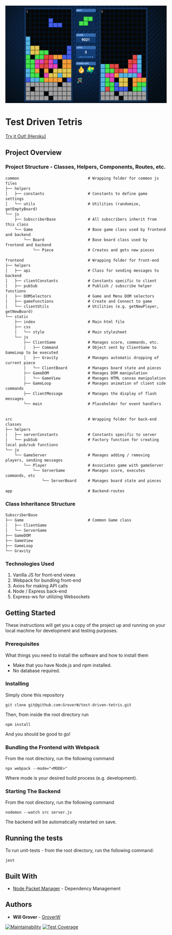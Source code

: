 ![Screenshot of Gameplay](https://github.com/GroverW/test-driven-tetris/blob/master/gameplayscreen.png?raw=true)

# Test Driven Tetris

[Try it Out! (Heroku)](https://test-driven-tetris.herokuapp.com)

## Project Overview

### Project Structure - Classes, Helpers, Components, Routes, etc.

```
common                              # Wrapping folder for common js files
├── helpers
│   ├── constants                   # Constants to define game settings
│   └── utils                       # Utilities (randomize, getEmptyBoard)
└── js
    ├── SubscriberBase              # All subscribers inherit from this class
    └── Game                        # Base game class used by frontend and backend
        └── Board                   # Base board class used by frontend and backend
            └── Piece               # Creates and gets new pieces

frontend                            # Wrapping folder for front-end
├── helpers
│   ├── api                         # Class for sending messages to backend
│   ├── clientConstants             # Constants specific to client
│   ├── pubSub                      # Publish / subscribe helper functions
│   ├── DOMSelectors                # Game and Menu DOM selectors
│   ├── gameFunctions               # Create and Connect to game
│   └── clientUtils                 # Utilities (e.g. getNewPlayer, getNewBoard)
└── static
    ├── index                       # Main html file
    ├── css
    │   └── style                   # Main stylesheet
    └── js
        ├── ClientGame              # Manages score, commands, etc.
        │   ├── Command             # Object sent by ClientGame to GameLoop to be executed
        │   ├── Gravity             # Manages automatic dropping of current piece
        │   └── ClientBoard         # Manages board state and pieces
        ├── GameDOM                 # Manages DOM manipulation
        │   └── GameView            # Manages HTML canvas manipulation
        ├── GameLoop                # Manages animation of client side commands
        ├── ClientMessage           # Manages the display of flash messages
        └── main                    # Placeholder for event handlers


src                                 # Wrapping folder for back-end classes
├── helpers
│   ├── serverConstants             # Constants specific to server
│   └── pubSub                      # Factory function for creating local pub/sub functions
└── js
    └── GameServer                  # Manages adding / removing players, sending messages
        └── Player                  # Associates game with gameServer
            └── ServerGame          # Manages score, executes commands, etc
                └── ServerBoard     # Manages board state and pieces

app                                 # Backend-routes
```

### Class Inheritance Structure
```
SubscriberBase
├── Game                            # Common Game class
│   ├── ClientGame
│   └── ServerGame
├── GameDOM
├── GameView
├── GameLoop
└── Gravity
```

### Technologies Used

1. Vanilla JS for front-end views
2. Webpack for bundling front-end
3. Axios for making API calls
4. Node / Express back-end
5. Express-ws for utilizing Websockets

## Getting Started

These instructions will get you a copy of the project up and running on your local machine for development and testing purposes.

### Prerequisites

What things you need to install the software and how to install them

* Make that you have Node.js and npm installed.
* No database required.

### Installing

Simply clone this repository

```
git clone git@github.com:GroverW/test-driven-tetris.git
```

Then, from inside the root directory run

```
npm install
```

And you should be good to go!

### Bundling the Frontend with Webpack

From the root directory, run the following command

```
npx webpack --mode="<MODE>"
```

Where mode is your desired build process (e.g. development).

### Starting The Backend

From the root directory, run the following command

```
nodemon --watch src server.js
```

The backend will be automatically restarted on save.

## Running the tests

To run unit-tests - from the root directory, run the following command:
```
jest
```

## Built With

* [Node Packet Manager](https://www.npmjs.com/) - Dependency Management

## Authors

* **Will Grover** - [GroverW](https://github.com/GroverW)

[![Maintainability](https://api.codeclimate.com/v1/badges/873cb57f3d83094c75cd/maintainability)](https://codeclimate.com/github/GroverW/test-driven-tetris/maintainability)
[![Test Coverage](https://api.codeclimate.com/v1/badges/873cb57f3d83094c75cd/test_coverage)](https://codeclimate.com/github/GroverW/test-driven-tetris/test_coverage)